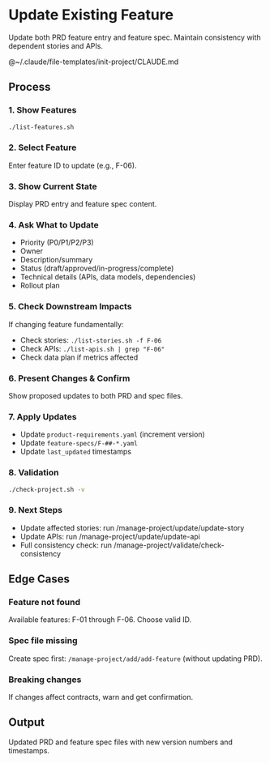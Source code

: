# Update Existing Feature

Update both PRD feature entry and feature spec. Maintain consistency with dependent stories and APIs.

@~/.claude/file-templates/init-project/CLAUDE.md

## Process

### 1. Show Features
```bash
./list-features.sh
```

### 2. Select Feature
Enter feature ID to update (e.g., F-06).

### 3. Show Current State
Display PRD entry and feature spec content.

### 4. Ask What to Update
- Priority (P0/P1/P2/P3)
- Owner
- Description/summary
- Status (draft/approved/in-progress/complete)
- Technical details (APIs, data models, dependencies)
- Rollout plan

### 5. Check Downstream Impacts
If changing feature fundamentally:
- Check stories: `./list-stories.sh -f F-06`
- Check APIs: `./list-apis.sh | grep "F-06"`
- Check data plan if metrics affected

### 6. Present Changes & Confirm
Show proposed updates to both PRD and spec files.

### 7. Apply Updates
- Update `product-requirements.yaml` (increment version)
- Update `feature-specs/F-##-*.yaml`
- Update `last_updated` timestamps

### 8. Validation
```bash
./check-project.sh -v
```

### 9. Next Steps
- Update affected stories: run /manage-project/update/update-story
- Update APIs: run /manage-project/update/update-api
- Full consistency check: run /manage-project/validate/check-consistency

## Edge Cases

### Feature not found
Available features: F-01 through F-06. Choose valid ID.

### Spec file missing
Create spec first: `/manage-project/add/add-feature` (without updating PRD).

### Breaking changes
If changes affect contracts, warn and get confirmation.

## Output
Updated PRD and feature spec files with new version numbers and timestamps.
